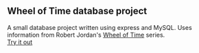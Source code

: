 ## Wheel of Time database project

A small database project written using express and MySQL. Uses information from Robert Jordan's [Wheel of Time](https://en.wikipedia.org/wiki/The_Wheel_of_Time) series.  
[Try it out](https://wot-db-osu.herokuapp.com/)
